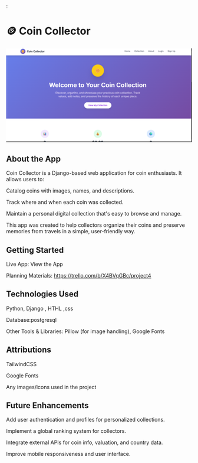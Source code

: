 :
# 🪙 Coin Collector

![App Screenshot](main_app/static/images/Screenshot%202025-09-03%20010433.png "Coin Collector home screen")

## About the App

Coin Collector is a Django-based web application for coin enthusiasts. It allows users to:

Catalog coins with images, names, and descriptions.

Track where and when each coin was collected.

Maintain a personal digital collection that's easy to browse and manage.

This app was created to help collectors organize their coins and preserve memories from travels in a simple, user-friendly way.

## Getting Started

Live App: View the App

Planning Materials: https://trello.com/b/X4BVqGBc/project4


## Technologies Used

 Python, Django , HTHL ,css 

Database:postgresql 

Other Tools & Libraries: Pillow (for image handling), Google Fonts

## Attributions

TailwindCSS

Google Fonts

Any images/icons used in the project

## Future Enhancements

Add user authentication and profiles for personalized collections.

Implement a global ranking system for collectors.

Integrate external APIs for coin info, valuation, and country data.

Improve mobile responsiveness and user interface.
